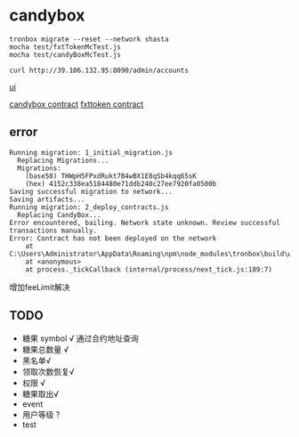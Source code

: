 # candybox

```shell
tronbox migrate --reset --network shasta
mocha test/fxtTokenMcTest.js
mocha test/candyBoxMcTest.js

```

```shell
curl http://39.106.132.95:8090/admin/accounts
```

[ui](https://lanhuapp.com/url/f2QxV)

[candybox contract](https://api.shasta.trongrid.io/wallet/getcontract?value=415DA5969364A3C7E6AC1981B31ACABBDCC7CC32ED)
[fxttoken contract](https://api.shasta.trongrid.io/wallet/getcontract?value=41a25decae9d2e6797f8a8a65fb597ec3c5077be2c)

## error

```shell
Running migration: 1_initial_migration.js
  Replacing Migrations...
  Migrations:
    (base58) THWpH5FPxdRukt7B4wBX1E8qSb4kqq65sK
    (hex) 4152c338ea5184480e71ddb240c27ee7920fa0500b
Saving successful migration to network...
Saving artifacts...
Running migration: 2_deploy_contracts.js
  Replacing CandyBox...
Error encountered, bailing. Network state unknown. Review successful transactions manually.
Error: Contract has not been deployed on the network
    at C:\Users\Administrator\AppData\Roaming\npm\node_modules\tronbox\build\webpack:\packages\tronwrap\index.js:156:1
    at <anonymous>
    at process._tickCallback (internal/process/next_tick.js:189:7)
```

增加feeLimit解决

## TODO

- 糖果 symbol √ 通过合约地址查询
- 糖果总数量 √
- 黑名单√
- 领取次数恢复√
- 权限 √
- 糖果取出√
- event
- 用户等级 ?
- test
